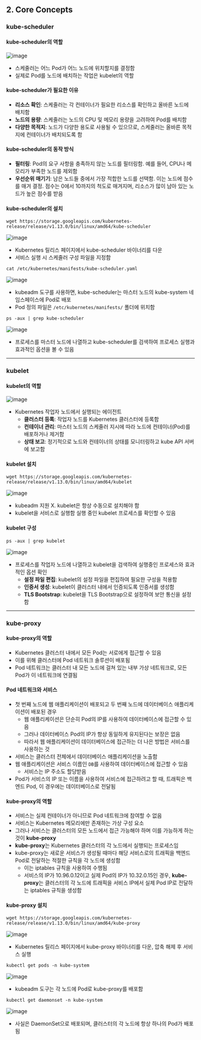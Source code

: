 ## 2. Core Concepts

### kube-scheduler

#### kube-scheduler의 역할
![image](https://github.com/seonwook97/Certificate/assets/92377162/60f3fc84-3892-4ae9-ad24-1e24b73165b3)
- 스케줄러는 어느 Pod가 어느 노드에 위치할지를 결정함
- 실제로 Pod를 노드에 배치하는 작업은 kubelet의 역할

#### kube-scheduler가 필요한 이유
- **리소스 확인**: 스케줄러는 각 컨테이너가 필요한 리소스를 확인하고 올바른 노드에 배치함
- **노드의 용량**: 스케줄러는 노드의 CPU 및 메모리 용량을 고려하여 Pod를 배치함
- **다양한 목적지**: 노드가 다양한 용도로 사용될 수 있으므로, 스케줄러는 올바른 목적지에 컨테이너가 배치되도록 함

#### kube-scheduler의 동작 방식
- **필터링**: Pod의 요구 사항을 충족하지 않는 노드를 필터링함. 예를 들어, CPU나 메모리가 부족한 노드를 제외함
- **우선순위 매기기**: 남은 노드들 중에서 가장 적합한 노드를 선택함. 이는 노드에 점수를 매겨 결정. 점수는 0에서 10까지의 척도로 매겨지며, 리소스가 많이 남아 있는 노드가 높은 점수를 받음

#### kube-scheduler의 설치
```Shell
wget https://storage.googleapis.com/kubernetes-release/release/v1.13.0/bin/linux/amd64/kube-scheduler
```
![image](https://github.com/seonwook97/Certificate/assets/92377162/df0fb5c6-97ef-457d-a8bb-d4b5da9b99b2)
- Kubernetes 릴리스 페이지에서 kube-scheduler 바이너리를 다운
- 서비스 실행 시 스케줄러 구성 파일을 지정함

```Shell
cat /etc/kubernetes/manifests/kube-scheduler.yaml
```
![image](https://github.com/seonwook97/Certificate/assets/92377162/0b84236a-73c6-4ac9-bf2c-810adad1974d)
- kubeadm 도구를 사용하면, kube-scheduler는 마스터 노드의 kube-system 네임스페이스에 Pod로 배포
- Pod 정의 파일은 `/etc/kubernetes/manifests/` 폴더에 위치함

```Shell
ps -aux | grep kube-scheduler
```
![image](https://github.com/seonwook97/Certificate/assets/92377162/85b3f6ce-f293-483d-9ab7-ede27888904c)
- 프로세스를 마스터 노드에 나열하고 kube-scheduler를 검색하여 프로세스 실행과 효과적인 옵션을 볼 수 있음 

---

### kubelet 

#### kubelet의 역할
![image](https://github.com/seonwook97/Certificate/assets/92377162/889cbaec-f225-4309-ac1b-aa5a9237ae6f)
- Kubernetes 작업자 노드에서 실행되는 에이전트
  - **클러스터 등록**: 작업자 노드를 Kubernetes 클러스터에 등록함
  - **컨테이너 관리**: 마스터 노드의 스케줄러 지시에 따라 노드에 컨테이너(Pod)를 배포하거나 제거함
  - **상태 보고**: 정기적으로 노드와 컨테이너의 상태를 모니터링하고 kube API 서버에 보고함

#### kubelet 설치
```Shell
wget https://storage.googleapis.com/kubernetes-release/release/v1.13.0/bin/linux/amd64/kubelet
```
![image](https://github.com/seonwook97/Certificate/assets/92377162/d90de9e7-01e9-405f-9a32-3ef7d0007f3b)
  - kubeadm 지원 X. kubelet은 항상 수동으로 설치해야 함
  - kubelet을 서비스로 실행함 실행 중인 kubelet 프로세스를 확인할 수 있음

#### kubelet 구성
```Shell
ps -aux | grep kubelet
```
![image](https://github.com/seonwook97/Certificate/assets/92377162/8353ec58-f995-476c-855d-06e5abc14e0c)
- 프로세스를 작업자 노드에 나열하고 kubelet을 검색하여 실행중인 프로세스와 효과적인 옵션 확인
  - **설정 파일 편집**: kubelet의 설정 파일을 편집하여 필요한 구성을 적용함
  - **인증서 생성**: kubelet이 클러스터 내에서 인증되도록 인증서를 생성함
  - **TLS Bootstrap**: kubelet을 TLS Bootstrap으로 설정하여 보안 통신을 설정함

---

### kube-proxy

#### kube-proxy의 역할
- Kubernetes 클러스터 내에서 모든 Pod는 서로에게 접근할 수 있음
- 이를 위해 클러스터에 Pod 네트워크 솔루션이 배포됨
- Pod 네트워크는 클러스터 내 모든 노드에 걸쳐 있는 내부 가상 네트워크로, 모든 Pod가 이 네트워크에 연결됨

#### Pod 네트워크와 서비스
- 첫 번째 노드에 웹 애플리케이션이 배포되고 두 번째 노드에 데이터베이스 애플리케이션이 배포된 경우
  - 웹 애플리케이션은 단순히 Pod의 IP를 사용하여 데이터베이스에 접근할 수 있음
  - 그러나 데이터베이스 Pod의 IP가 항상 동일하게 유지된다는 보장은 없음
  - 따라서 웹 애플리케이션이 데이터베이스에 접근하는 더 나은 방법은 서비스를 사용하는 것
- 서비스는 클러스터 전체에서 데이터베이스 애플리케이션을 노출함
- 웹 애플리케이션은 서비스 이름인 `DB`를 사용하여 데이터베이스에 접근할 수 있음 
  - 서비스는 IP 주소도 할당받음
- Pod가 서비스의 IP 또는 이름을 사용하여 서비스에 접근하려고 할 때, 트래픽은 백엔드 Pod, 이 경우에는 데이터베이스로 전달됨

#### kube-proxy의 역할
- 서비스는 실제 컨테이너가 아니므로 Pod 네트워크에 참여할 수 없음
- 서비스는 Kubernetes 메모리에만 존재하는 가상 구성 요소
- 그러나 서비스는 클러스터의 모든 노드에서 접근 가능해야 하며 이를 가능하게 하는 것이 **kube-proxy**
- **kube-proxy**는 Kubernetes 클러스터의 각 노드에서 실행되는 프로세스임
- kube-proxy는 새로운 서비스가 생성될 때마다 해당 서비스로의 트래픽을 백엔드 Pod로 전달하는 적절한 규칙을 각 노드에 생성함
  - 이는 iptables 규칙을 사용하여 수행됨 
  - 서비스의 IP가 10.96.0.12이고 실제 Pod의 IP가 10.32.0.15인 경우, **kube-proxy**는 클러스터의 각 노드에 트래픽을 서비스 IP에서 실제 Pod IP로 전달하는 iptables 규칙을 생성함

#### kube-proxy 설치
```Shell
wget https://storage.googleapis.com/kubernetes-release/release/v1.13.0/bin/linux/amd64/kube-proxy
```
![image](https://github.com/seonwook97/Certificate/assets/92377162/f7914418-60a6-44e2-9ac5-0844d834531c)
- Kubernetes 릴리스 페이지에서 kube-proxy 바이너리를 다운, 압축 해제 후 서비스 실행

```Shell
kubectl get pods -n kube-system
```
![image](https://github.com/seonwook97/Certificate/assets/92377162/e7770e12-e264-4c13-b041-19a470c59aba)
- kubeadm 도구는 각 노드에 Pod로 kube-proxy를 배포함 
```Shell
kubectl get daemonset -n kube-system
```
![image](https://github.com/seonwook97/Certificate/assets/92377162/155fe4ad-0c7e-4175-988b-972ccd59dc0f)
- 사실은 DaemonSet으로 배포되며, 클러스터의 각 노드에 항상 하나의 Pod가 배포됨